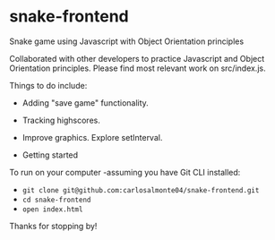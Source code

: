 # snake-frontend
Snake game using Javascript with Object Orientation principles

Collaborated with other developers to practice Javascript and Object Orientation principles. Please find most relevant work on src/index.js.

Things to do include:

- Adding "save game" functionality.

- Tracking highscores.

- Improve graphics. Explore setInterval.

* Getting started

To run on your computer -assuming you have Git CLI installed:

- `git clone git@github.com:carlosalmonte04/snake-frontend.git`
- `cd snake-frontend`
- `open index.html`

Thanks for stopping by!